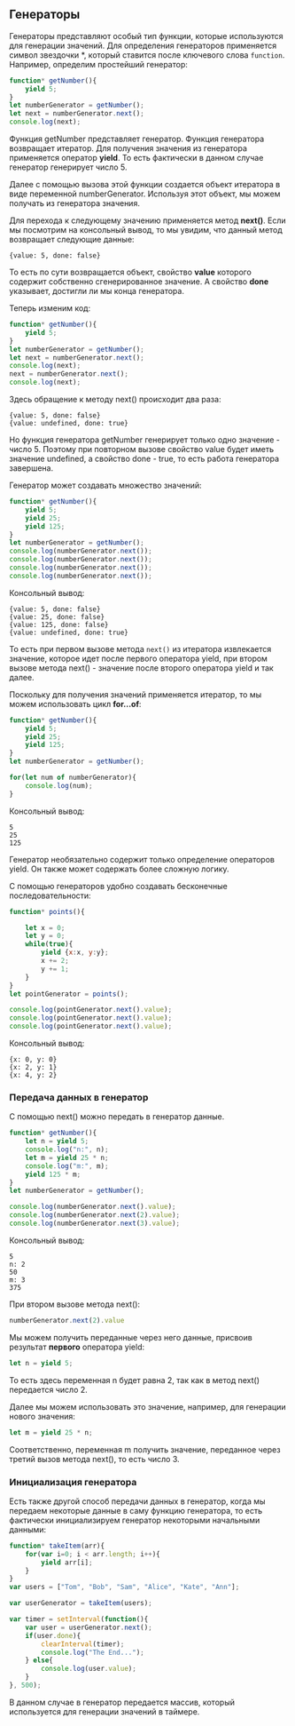 ## Генераторы

Генераторы представляют особый тип функции, которые используются для генерации значений. Для определения генераторов применяется символ звездочки *, который ставится после ключевого слова 
`function`. Например, определим простейший генератор:

```js
function* getNumber(){
	yield 5;
}
let numberGenerator = getNumber();
let next = numberGenerator.next();
console.log(next);
```

Функция getNumber представляет генератор. Функция генератора возвращает итератор. Для получения значения из генератора применяется оператор **yield**. То есть фактически 
в данном случае генератор генерирует число 5.

Далее с помощью вызова этой функции создается объект итератора в виде переменной numberGenerator. Используя этот объект, мы можем получать из генератора значения.

Для перехода к следующему значению применяется метод **next()**. Если мы посмотрим на консольный вывод, то мы увидим, что данный метод возвращает следующие 
данные:

```browser
{value: 5, done: false}
```

То есть по сути возвращается объект, свойство **value** которого содержит собственно сгенерированное значение. А свойство **done** 
указывает, достигли ли мы конца генератора.

Теперь изменим код:

```js
function* getNumber(){
	yield 5;
}
let numberGenerator = getNumber();
let next = numberGenerator.next();
console.log(next);
next = numberGenerator.next();
console.log(next);
```

Здесь обращение к методу next() происходит два раза:

```browser
{value: 5, done: false}
{value: undefined, done: true}
```

Но функция генератора getNumber генерирует только одно значение - число 5. Поэтому при повторном вызове свойство value будет иметь значение undefined, 
а свойство done - true, то есть работа генератора завершена.

Генератор может создавать множество значений:

```js
function* getNumber(){
	yield 5;
	yield 25;
	yield 125;
}
let numberGenerator = getNumber();
console.log(numberGenerator.next());
console.log(numberGenerator.next());
console.log(numberGenerator.next());
console.log(numberGenerator.next());
```

Консольный вывод:

```browser
{value: 5, done: false}
{value: 25, done: false}
{value: 125, done: false}
{value: undefined, done: true}
```

То есть при первом вызове метода `next()` из итератора извлекается значение, которое идет после первого оператора yield, при втором вызове 
метода next() - значение после второго оператора yield и так далее.

Поскольку для получения значений применяется итератор, то мы можем использовать цикл **for...of**:

```js
function* getNumber(){
	yield 5;
	yield 25;
	yield 125;
}
let numberGenerator = getNumber();

for(let num of numberGenerator){
	console.log(num);
}
```

Консольный вывод:

```browser
5
25
125
```

Генератор необязательно содержит только определение операторов yield. Он также может содержать более сложную логику.

С помощью генераторов удобно создавать бесконечные последовательности:

```js
function* points(){

	let x = 0;
	let y = 0;
	while(true){
		yield {x:x, y:y};
		x += 2;
		y += 1;
	}
}
let pointGenerator = points();

console.log(pointGenerator.next().value);
console.log(pointGenerator.next().value);
console.log(pointGenerator.next().value);
```

Консольный вывод:

```browser
{x: 0, y: 0}
{x: 2, y: 1}
{x: 4, y: 2}
```

### Передача данных в генератор

С помощью next() можно передать в генератор данные.

```js
function* getNumber(){
	let n = yield 5;
	console.log("n:", n);
	let m = yield 25 * n;
	console.log("m:", m);
	yield 125 * m;
}
let numberGenerator = getNumber();

console.log(numberGenerator.next().value);
console.log(numberGenerator.next(2).value);
console.log(numberGenerator.next(3).value);
```

Консольный вывод:

```browser
5
n: 2
50
m: 3
375
```

При втором вызове метода next():

```js
numberGenerator.next(2).value
```

Мы можем получить переданные через него данные, присвоив результат **первого** оператора yield:

```js
let n = yield 5;
```

То есть здесь переменная n будет равна 2, так как в метод next() передается число 2.

Далее мы можем использовать это значение, например, для генерации нового значения:

```js
let m = yield 25 * n;
```

Соответственно, переменная m получить значение, переданное через третий вызов метода next(), то есть число 3.

### Инициализация генератора

Есть также другой способ передачи данных в генератор, когда мы передаем некоторые данные в саму функцию генератора, то есть фактически инициализируем 
генератор некоторыми начальными данными:

```js
function* takeItem(arr){
	for(var i=0; i < arr.length; i++){
		yield arr[i];
	}
}
var users = ["Tom", "Bob", "Sam", "Alice", "Kate", "Ann"];

var userGenerator = takeItem(users);

var timer = setInterval(function(){
	var user = userGenerator.next();
	if(user.done){
		clearInterval(timer);
		console.log("The End...");
	} else{
		console.log(user.value);
	}
}, 500);
```

В данном случае в генератор передается массив, который используется для генерации значений в таймере.

